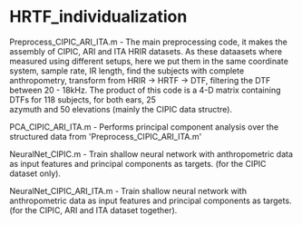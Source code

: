 # HRTF_individualization

Preprocess_CIPIC_ARI_ITA.m - The main preprocessing code, it makes the assembly of CIPIC, ARI and ITA HRIR datasets.
                             As these dataasets where measured using different setups, here we put them in the 
                             same coordinate system, sample rate, IR length, find the subjects with complete anthropometry,
                             transform from HRIR -> HRTF -> DTF, filtering the DTF between 20 - 18kHz. 
                             The product of this code is a 4-D matrix containing DTFs for 118 subjects, for both ears, 25     
                             azymuth and 50 elevations (mainly the CIPIC data structre).
                             
                               
PCA_CIPIC_ARI_ITA.m        - Performs principal component analysis over the structured data from 'Preprocess_CIPIC_ARI_ITA.m'



NeuralNet_CIPIC.m          - Train shallow neural network with anthropometric data as input features and principal components as targets.                              (for the CIPIC dataset only).


NeuralNet_CIPIC_ARI_ITA.m  - Train shallow neural network with anthropometric data as input features and principal components as targets.                              (for the CIPIC, ARI and ITA dataset together).

